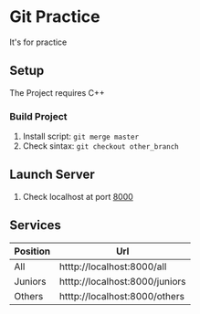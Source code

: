 # Git Practice

It's for practice

## Setup

The Project requires C++

### Build Project

1. Install script: `git merge master`
2. Check sintax: `git checkout other_branch`

## Launch Server

1. Check localhost at port [8000](htttp://localhost:8000/)

## Services

| Position  | Url |
|---------- |-----|
| All       | htttp://localhost:8000/all     |
| Juniors   | htttp://localhost:8000/juniors |
| Others    | htttp://localhost:8000/others  |
